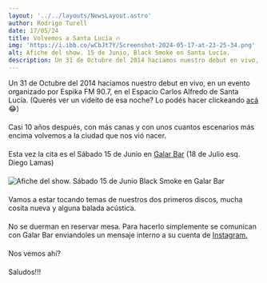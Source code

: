 ```yaml
---
layout: '../../layouts/NewsLayout.astro'
author: Rodrigo Turell
date: 17/05/24
title: Volvemos a Santa Lucía 🔥
img: 'https://i.ibb.co/wCbJt7Y/Screenshot-2024-05-17-at-23-25-34.png'
alt: Afiche del show. 15 de Junio, Black Smoke en Santa Lucía. 
description: Un 31 de Octubre del 2014 haciamos nuestro debut en vivo, en un evento organizado por Espika FM 90.7, en el Espacio Carlos Alfredo de Santa Lucía...
---
```


Un 31 de Octubre del 2014 haciamos nuestro debut en vivo, en un evento organizado por Espika FM 90.7, en el Espacio Carlos Alfredo de Santa Lucía.
(Querés ver un videito de esa noche? Lo podés hacer clickeando <a href="https://www.youtube.com/watch?v=NVsgcFfPYRc" target="_blank">acá</a> 😂)



Casi 10 años después, con más canas y con unos cuantos escenarios más encima volvemos a la ciudad que nos vió nacer.


Esta vez la cita es el Sábado 15 de Junio en <a href="https://maps.app.goo.gl/mtqsxk3oYqaZnoQM7" target="_blank">Galar Bar</a> (18 de Julio esq. Diego Lamas) 

![Afiche del show. Sábado 15 de Junio Black Smoke en Galar Bar](https://i.ibb.co/Pm4L0fq/Galar-BS-1080x1080.png)

Vamos a estar tocando temas de nuestros dos primeros discos, mucha cosita nueva y alguna balada acústica.


No se duerman en reservar mesa. Para hacerlo simplemente se comunican con Galar Bar enviandoles un mensaje interno a su cuenta de <a href="https://www.instagram.com/galar_bar" target="_blank">Instagram.</a> 


Nos vemos ahí?

Saludos!!!



<style>

    .object-top {
     object-position: center;
    }

    p {
     margin-bottom: 20px;
    }

    span, a  {
        color: var(--color-link);
    }

</style>

